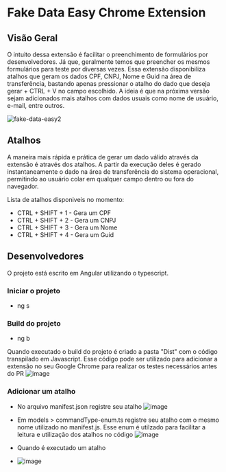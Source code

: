 # Fake Data Easy Chrome Extension
## Visão Geral
O intuito dessa extensão é facilitar o preenchimento de formulários por desenvolvedores. Já que, geralmente temos que preencher os mesmos formulários para teste por diversas vezes.
Essa extensão disponibiliza atalhos que geram os dados CPF, CNPJ, Nome e Guid na área de transferência, bastando apenas pressionar o atalho do dado que deseja gerar + CTRL + V no campo escolhido.
A ideia é que na próxima versão sejam adicionados mais atalhos com dados usuais como nome de usuário, e-mail, entre outros.

![fake-data-easy2](https://user-images.githubusercontent.com/12072278/125501518-8a9d09ee-f20a-4513-87f2-ea6428a7b78f.gif)

## Atalhos

A maneira mais rápida e prática de gerar um dado válido através da extensão é através dos atalhos. A partir da execução deles é gerado instantaneamente o dado na área de transferência do sistema operacional, permitindo ao usuário colar em qualquer campo dentro ou fora do navegador. 

Lista de atalhos disponiveis no momento:

- CTRL + SHIFT + 1 - Gera um CPF
- CTRL + SHIFT + 2 - Gera um CNPJ
- CTRL + SHIFT + 3 - Gera um Nome 
- CTRL + SHIFT + 4 - Gera um Guid

## Desenvolvedores
O projeto está escrito em Angular utilizando o typescript.

### Iniciar o projeto
- ng s

### Build do projeto
- ng b

Quando executado o build do projeto é criado a pasta "Dist" com o código transpilado em Javascript. Esse código pode ser utilizado para adicionar a extensão no seu Google Chrome para realizar os testes necessários antes do PR
![image](https://user-images.githubusercontent.com/12072278/125503405-a20deef5-38e9-4f37-96d5-371150593a54.png)

### Adicionar um atalho

- No arquivo manifest.json registre seu atalho 
![image](https://user-images.githubusercontent.com/12072278/125504032-320c2b4d-e1ab-4793-92fa-67ad610bc9b7.png)
- Em models > commandType-enum.ts registre seu atalho com o mesmo nome utilizado no manifest.js. Esse enum é utilzado para facilitar a leitura e utilização dos atalhos no código
![image](https://user-images.githubusercontent.com/12072278/125504266-6ec4ad53-6546-467e-b7ca-ff13ba741d66.png)

- Quando é executado um atalho 
- ![image](https://user-images.githubusercontent.com/12072278/125504497-9bb904b7-d103-4514-8734-e2c57b804461.png)




